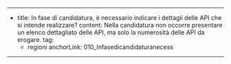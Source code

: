 ---
  - title: In fase di candidatura, è necessario indicare i dettagli delle API che si intende realizzare?
    content: Nella candidatura non occorre presentare un elenco dettagliato delle API, ma solo la numerosità delle API da erogare.
    tag:
      - regioni
    anchorLink: 010_Infasedicandidaturanecess
---